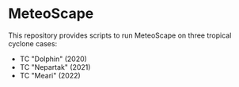 # MeteoScape

This repository provides scripts to run MeteoScape on three tropical cyclone cases:
- TC "Dolphin" (2020)
- TC "Nepartak" (2021)
- TC "Meari" (2022)

